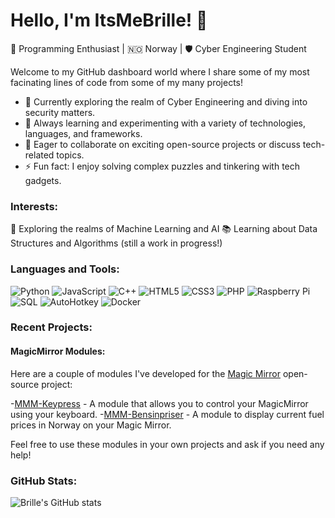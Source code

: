 # Hello, I'm ItsMeBrille! 👋

🚀 Programming Enthusiast | 🇳🇴 Norway | 🛡️ Cyber Engineering Student

Welcome to my GitHub dashboard world where I share some of my most facinating lines of code from some of my many projects!

- 🔭 Currently exploring the realm of Cyber Engineering and diving into security matters.
- 🌱 Always learning and experimenting with a variety of technologies, languages, and frameworks.
- 👯 Eager to collaborate on exciting open-source projects or discuss tech-related topics.
- ⚡ Fun fact: I enjoy solving complex puzzles and tinkering with tech gadgets.

### Interests:

🤖 Exploring the realms of Machine Learning and AI
📚 Learning about Data Structures and Algorithms (still a work in progress!)

### Languages and Tools:

![Python](https://img.shields.io/badge/-Python-3776AB?style=flat-square&logo=python&logoColor=white)
![JavaScript](https://img.shields.io/badge/-JavaScript-F7DF1E?style=flat-square&logo=javascript&logoColor=black)
![C++](https://img.shields.io/badge/-C++-00599C?style=flat-square&logo=c%2B%2B&logoColor=white)
![HTML5](https://img.shields.io/badge/-HTML5-E34F26?style=flat-square&logo=html5&logoColor=white)
![CSS3](https://img.shields.io/badge/-CSS3-1572B6?style=flat-square&logo=css3&logoColor=white)
![PHP](https://img.shields.io/badge/-PHP-777BB4?style=flat-square&logo=php&logoColor=white)
![Raspberry Pi](https://img.shields.io/badge/-Raspberry%20Pi-C51A4A?style=flat-square&logo=raspberry-pi&logoColor=white)
![SQL](https://img.shields.io/badge/-SQL-336791?style=flat-square&logo=mysql&logoColor=white)
![AutoHotkey](https://img.shields.io/badge/-AutoHotkey-334455?style=flat-square&logo=autohotkey&logoColor=white)
![Docker](https://img.shields.io/badge/-Docker-2496ED?style=flat-square&logo=docker&logoColor=white)

### Recent Projects:

#### MagicMirror Modules:

Here are a couple of modules I've developed for the [Magic Mirror](https://magicmirror.builders/) open-source project:

-[MMM-Keypress](https://github.com/ItsMeBrille/MMM-Keypress) - A module that allows you to control your MagicMirror using your keyboard.
-[MMM-Bensinpriser](https://github.com/ItsMeBrille/MMM-Bensinpriser) - A module to display current fuel prices in Norway on your Magic Mirror.

Feel free to use these modules in your own projects and ask if you need any help!

### GitHub Stats:
![Brille's GitHub stats](https://github-readme-stats.vercel.app/api?username=ItsMeBrille&show_icons=true&theme=radical)